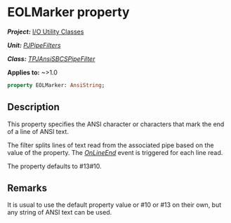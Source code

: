 # EOLMarker property

***Project:*** [I/O Utility Classes](../API.md)

***Unit:*** [_PJPipeFilters_](./PJPipeFilters.md)

***Class:*** [_TPJAnsiSBCSPipeFilter_](./TPJAnsiSBCSPipeFilter.md)

**Applies to:** ~>1.0

```pascal
property EOLMarker: AnsiString;
```

## Description

This property specifies the ANSI character or characters that mark the end of a line of ANSI text.

The filter splits lines of text read from the associated pipe based on the value of the property. The [_OnLineEnd_](./TPJAnsiSBCSPipeFilter-OnLineEnd.md) event is triggered for each line read.

The property defaults to #13#10.

## Remarks

It is usual to use the default property value or #10 or #13 on their own, but any string of ANSI text can be used.
